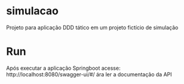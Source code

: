 # simulacao
Projeto para aplicação DDD tático em um projeto fictício de simulação


# Run
Após executar a aplicação Springboot acesse: http://localhost:8080/swagger-ui/#/ ára ler a documentação da API
